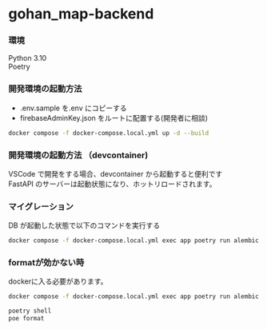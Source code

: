 # gohan_map-backend

### 環境

Python 3.10  
Poetry

### 開発環境の起動方法

- .env.sample を.env にコピーする
- firebaseAdminKey.json をルートに配置する(開発者に相談)

```bash
docker compose -f docker-compose.local.yml up -d --build
```

### 開発環境の起動方法 （devcontainer)

VSCode で開発をする場合、devcontainer から起動すると便利です  
FastAPI のサーバーは起動状態になり、ホットリロードされます。

### マイグレーション

DB が起動した状態で以下のコマンドを実行する

```bash
docker compose -f docker-compose.local.yml exec app poetry run alembic upgrade head
```

### formatが効かない時

dockerに入る必要があります。

```bash
docker compose -f docker-compose.local.yml exec app poetry run alembic upgrade head
```

```bash
poetry shell
poe format
```